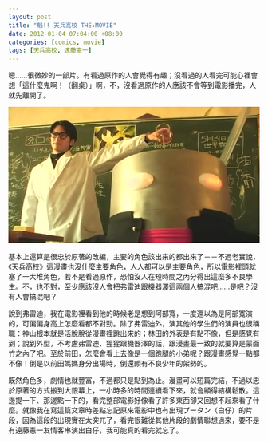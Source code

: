 ```yaml
--- 
layout: post
title: "魁!! 天兵高校 THE★MOVIE"
date: 2012-01-04 07:04:00 +08:00
categories: [comics, movie]
tags: [天兵高校, 遠藤憲一]
---
```


嗯......很微妙的一部片。有看過原作的人會覺得有趣；沒看過的人看完可能心裡會想「這什麼鬼啊！（翻桌）」啊，不，沒看過原作的人應該不會等到電影播完，人就先離開了。

![メカ沢](/images/2012/2012-01-04-mekazawa.jpg)

<!-- more -->

基本上還算是很忠於原著的改編，主要的角色該出來的都出來了－－不過老實說，《天兵高校》這漫畫也沒什麼主要角色，人人都可以是主要角色，所以電影裡頭就塞了一大堆角色，若不是看過原作，恐怕沒人在短時間之內分得出這麼多不良學生。不，也不對，至少應該沒人會把弗雷迪跟機器澤這兩個人搞混吧......是吧？沒有人會搞混吧？

說到弗雷迪，我在電影裡看到他的時候老是想到阿部寬，一度還以為是阿部寬演的，可偏偏身高上怎麼看都不對勁。除了弗雷迪外，演其他的學生們的演員也很稱職：神山根本就是活脫脫從漫畫裡跳出來的；林田的外表是有點不像，但是感覺有到；說到外型，不考慮弗雷迪、猩猩跟機器澤的話，跟漫畫最一致的就要算是蒙面竹之內了吧。至於前田，怎麼會看上去像是一個跑腿的小弟呢？跟漫畫感覺一點都不像！倒是以前田媽媽身分出場時，倒還頗有不良少年的架勢的。

既然角色多，劇情也就豐富，不過都只是點到為止。漫畫可以短篇完結，不過以忠於原著的方式搬到大銀幕上，一小時多的時間連續看下來，就會顯得結構鬆散。這邊提一下、那邊點一下的，看完整部電影好像看了許多東西卻又回想不起來看了什麼。就像我在寫這篇文章時差點忘記原來電影中也有出現プータン（白仔）的片段，因為這段的出現實在太突兀了，看完很難從其他片段的劇情聯想過來，要不是有遠藤憲一友情客串演出白仔，我可能真的看完就忘了。